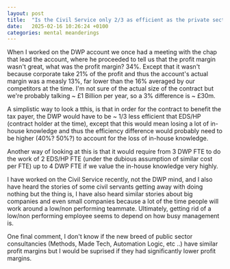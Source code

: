 ```yaml
---
layout: post
title:  "Is the Civil Service only 2/3 as efficient as the private sector?"
date:   2025-02-16 10:26:24 +0100
categories: mental meanderings
---
```


When I worked on the DWP account we once had a meeting with the chap that lead the account, where he proceeded to tell us that the profit margin wasn't great, what was the profit margin? 34%. Except that it wasn't because corporate take 21% of the profit and thus the account's actual margin was a measly 13%, far lower than the 16% averaged by our competitors at the time. I'm not sure of the actual size of the contract but we're probably talking ~ £1 Billion per year, so a 3% difference is ~ £30m.

A simplistic way to look a tthis, is that in order for the contract to benefit the tax payer, the DWP would have to be ~ 1/3 less efficient that EDS/HP (contract holder at the time), except that this would mean losing a lot of in-house knowledge and thus the efficiency difference would probably need to be higher (40%? 50%?) to account for the loss of in-house knowledge.

Another way of looking at this is that it would require from 3 DWP FTE to do the work of 2 EDS/HP FTE (under the dubious assumption of similar cost per FTE) up to 4 DWP FTE if we value the in-house knowledge very highly.

I have worked on the Civil Service recently, not the DWP mind, and I also have heard the stories of some civil servants getting away with doing nothing but the thing is, I have also heard similar stories about big companies and even small companies because a lot of the time people will work around a low/non performing teammate. Ultimately, getting rid of a low/non performing employee seems to depend on how busy management is.

One final comment, I don't know if the new breed of public sector consultancies (Methods, Made Tech, Automation Logic, etc ..) have similar profit margins but I would be suprised if they had significantly lower profit margins.